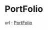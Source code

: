 # PortFolio


url : <a href="http://wognsko94.dothome.co.kr/folio/index2.html" target="_blank">PortFolio</a>









